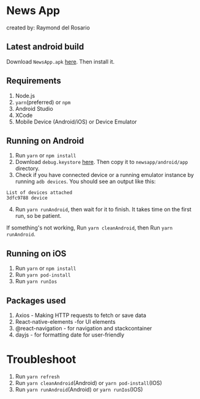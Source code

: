 # News App

created by: Raymond del Rosario

## Latest android build

Download `NewsApp.apk` [here](https://drive.google.com/file/d/1vLqxivMFsdasND1foZnwr4so1l5joSha/view?usp=sharing). Then install it.

## Requirements

1. Node.js
1. `yarn`(preferred) or `npm`
1. Android Studio
1. XCode
1. Mobile Device (Android/iOS) or Device Emulator

## Running on Android

1. Run `yarn` or `npm install`
1. Download `debug.keystore` [here](https://raw.githubusercontent.com/facebook/react-native/master/template/android/app/debug.keystore). Then copy it to `newsapp/android/app` directory.
1. Check if you have connected device or a running emulator instance by running `adb devices`.
   You should see an output like this:

```terminal
List of devices attached
3dfc9788 device
```

4. Run `yarn runAndroid`, then wait for it to finish. It takes time on the first run, so be patient.

If something's not working, Run `yarn cleanAndroid`, then Run `yarn runAndroid`.

## Running on iOS

1. Run `yarn` or `npm install`
1. Run `yarn pod-install`
1. Run `yarn runIos`

## Packages used

1. Axios - Making HTTP requests to fetch or save data
1. React-native-elements -for UI elements
1. @react-navigation - for navigation and stackcontainer
1. dayjs - for formatting date for user-friendly

# Troubleshoot

1. Run `yarn refresh`
1. Run `yarn cleanAndroid`(Android) or `yarn pod-install`(IOS)
1. Run `yarn runAndroid`(Android) or `yarn runIos`(IOS)
